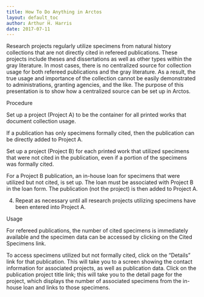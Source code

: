 ```yaml
---
title: How To Do Anything in Arctos
layout: default_toc
author: Arthur H. Harris
date: 2017-07-11
---
```

Research projects regularly utilize specimens from natural history collections that are not directly cited in refereed publications. These projects include theses and dissertations as well as other types within the gray literature. In most cases, there is no centralized source for collection usage for both refereed publications and the gray literature. As a result, the true usage and importance of the collection cannot be easily demonstrated to administrations, granting agencies, and the like. The purpose of this presentation is to show how a centralized source can be set up in Arctos.

Procedure

Set up a project (Project A) to be the container for all printed works that document collection usage.

If a publication has only specimens formally cited, then the publication can be directly added to Project A.

Set up a project (Project B) for each printed work that utilized specimens that were not cited in the publication, even if a portion of the specimens was formally cited.

For a Project B publication, an in-house loan for specimens that were utilized but not cited, is set up. The loan must be associated with Project B in the loan form. The publication (not the project) is then added to Project A.

4. Repeat as necessary until all research projects utilizing specimens have been entered into Project A.

Usage

For refereed publications, the number of cited specimens is immediately available and the specimen data can be accessed by clicking on the Cited Specimens link.

To access specimens utilized but not formally cited, click on the “Details” link for that publication. This will take you to a screen showing the contact information for associated projects, as well as publication data. Click on the publication project title link; this will take you to the detail page for the project, which displays the number of associated specimens from the in-house loan and links to those specimens.



